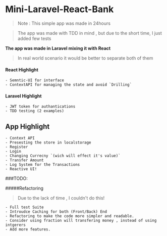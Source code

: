 # Mini-Laravel-React-Bank

>Note : This simple app was made in 24hours 

>The app was made with TDD in mind , but due to the short time, I just added few tests 



**The app was made in Laravel mixing it with React** 

>In real world scenario it would be better to separate both of them


#### React Highlight
    - Semntic-UI for interface
    - ContextAPI for managing the state and avoid `Drilling`
    

#### Laravel Highlight
    - JWT token for authantications 
    - TDD testing (2 examples)
    
    
## App Highlight
    - Context API
    - Presesting the store in localstorage
    - Register
    - Login
    - Changing Currecny `(wich will effect it's value)`
    - Transfer Amount
    - Log System for the Transactions
    - Reactive UI!
    


###TODO:

#####Refactoring 
 >Due to the lack of time , I couldn't do this!
 
    - Full test Suite
    - Introudce Caching for both (Front/Back) End
    - Refactoring to make the code more simpler and readable.
    - Consider using fraction will transfering money , instead of using intgerers
    - Add more features.
